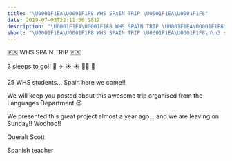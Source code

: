 ```yaml
---
title: "\U0001F1EA\U0001F1F8 WHS SPAIN TRIP \U0001F1EA\U0001F1F8"
date: 2019-07-03T22:11:56.181Z
description: "\U0001F1EA\U0001F1F8 WHS SPAIN TRIP \U0001F1EA\U0001F1F8\n\n3 sleeps to go!! \U0001F389 ✈️ ☀️ ☀️ \U0001F483\U0001F3FB \U0001F958\n\n25 WHS students... Spain here we come!!\n"
short: "\U0001F1EA\U0001F1F8 WHS SPAIN TRIP \U0001F1EA\U0001F1F8\n\n3 sleeps to go!! \U0001F389 ✈️ ☀️ ☀️ \U0001F483\U0001F3FB \U0001F958\n\n25 WHS students... Spain here we come!!\n"
---
```

🇪🇸 WHS SPAIN TRIP 🇪🇸



3 sleeps to go!! 🎉 ✈️ ☀️ ☀️ 💃🏻 🥘



25 WHS students... Spain here we come!!



We will keep you posted about this awesome trip organised from the Languages Department 😉



We presented this great project almost a year ago... and we are leaving on Sunday!! Woohoo!!



Queralt Scott

Spanish teacher
